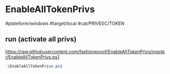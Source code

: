 # EnableAllTokenPrivs

#plateform/windows #target/local #cat/PRIVESC/TOKEN


## run (activate all privs)
https://raw.githubusercontent.com/fashionproof/EnableAllTokenPrivs/master/EnableAllTokenPrivs.ps1
```powershell 
.\EnableAllTokenPrivs.ps1
```
